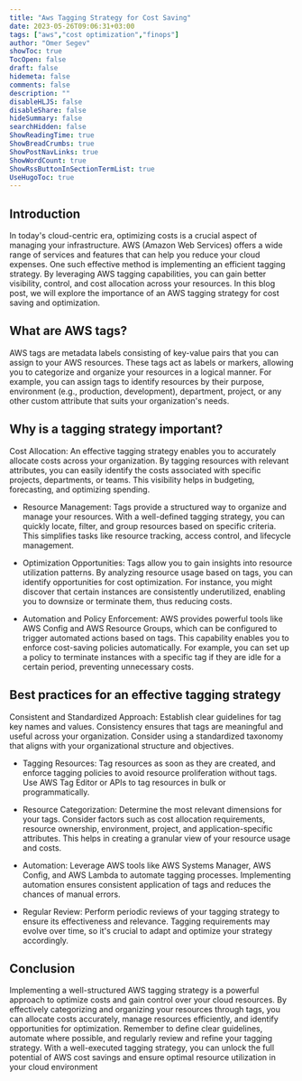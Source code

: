 ```yaml
---
title: "Aws Tagging Strategy for Cost Saving"
date: 2023-05-26T09:06:31+03:00
tags: ["aws","cost optimization","finops"]
author: "Omer Segev"
showToc: true
TocOpen: false
draft: false
hidemeta: false
comments: false
description: ""
disableHLJS: false
disableShare: false
hideSummary: false
searchHidden: false
ShowReadingTime: true
ShowBreadCrumbs: true
ShowPostNavLinks: true
ShowWordCount: true
ShowRssButtonInSectionTermList: true
UseHugoToc: true
---
```


## Introduction
In today's cloud-centric era, optimizing costs is a crucial aspect of managing your infrastructure. AWS (Amazon Web Services) offers a wide range of services and features that can help you reduce your cloud expenses. One such effective method is implementing an efficient tagging strategy. By leveraging AWS tagging capabilities, you can gain better visibility, control, and cost allocation across your resources. In this blog post, we will explore the importance of an AWS tagging strategy for cost saving and optimization.

## What are AWS tags?
AWS tags are metadata labels consisting of key-value pairs that you can assign to your AWS resources. These tags act as labels or markers, allowing you to categorize and organize your resources in a logical manner. For example, you can assign tags to identify resources by their purpose, environment (e.g., production, development), department, project, or any other custom attribute that suits your organization's needs.

## Why is a tagging strategy important?
Cost Allocation: An effective tagging strategy enables you to accurately allocate costs across your organization. By tagging resources with relevant attributes, you can easily identify the costs associated with specific projects, departments, or teams. This visibility helps in budgeting, forecasting, and optimizing spending.

* Resource Management: Tags provide a structured way to organize and manage your resources. With a well-defined tagging strategy, you can quickly locate, filter, and group resources based on specific criteria. This simplifies tasks like resource tracking, access control, and lifecycle management.

* Optimization Opportunities: Tags allow you to gain insights into resource utilization patterns. By analyzing resource usage based on tags, you can identify opportunities for cost optimization. For instance, you might discover that certain instances are consistently underutilized, enabling you to downsize or terminate them, thus reducing costs.

* Automation and Policy Enforcement: AWS provides powerful tools like AWS Config and AWS Resource Groups, which can be configured to trigger automated actions based on tags. This capability enables you to enforce cost-saving policies automatically. For example, you can set up a policy to terminate instances with a specific tag if they are idle for a certain period, preventing unnecessary costs.

## Best practices for an effective tagging strategy
Consistent and Standardized Approach: Establish clear guidelines for tag key names and values. Consistency ensures that tags are meaningful and useful across your organization. Consider using a standardized taxonomy that aligns with your organizational structure and objectives.

* Tagging Resources: Tag resources as soon as they are created, and enforce tagging policies to avoid resource proliferation without tags. Use AWS Tag Editor or APIs to tag resources in bulk or programmatically.

* Resource Categorization: Determine the most relevant dimensions for your tags. Consider factors such as cost allocation requirements, resource ownership, environment, project, and application-specific attributes. This helps in creating a granular view of your resource usage and costs.

* Automation: Leverage AWS tools like AWS Systems Manager, AWS Config, and AWS Lambda to automate tagging processes. Implementing automation ensures consistent application of tags and reduces the chances of manual errors.

* Regular Review: Perform periodic reviews of your tagging strategy to ensure its effectiveness and relevance. Tagging requirements may evolve over time, so it's crucial to adapt and optimize your strategy accordingly.

## Conclusion
Implementing a well-structured AWS tagging strategy is a powerful approach to optimize costs and gain control over your cloud resources. By effectively categorizing and organizing your resources through tags, you can allocate costs accurately, manage resources efficiently, and identify opportunities for optimization. Remember to define clear guidelines, automate where possible, and regularly review and refine your tagging strategy. With a well-executed tagging strategy, you can unlock the full potential of AWS cost savings and ensure optimal resource utilization in your cloud environment